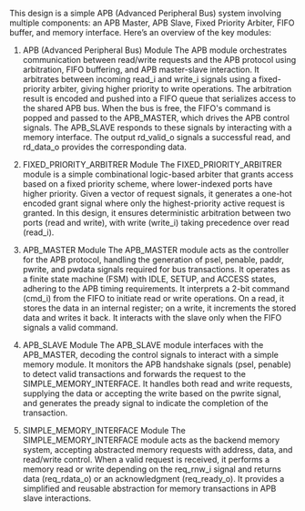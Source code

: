 This design is a simple APB (Advanced Peripheral Bus) system involving multiple components: an APB Master, APB Slave, Fixed Priority Arbiter, FIFO buffer, and memory interface. Here’s an overview of the key modules:

1. APB (Advanced Peripheral Bus) Module
The APB module orchestrates communication between read/write requests and the APB protocol using arbitration, FIFO buffering, and APB master-slave interaction. It arbitrates between incoming read_i and write_i signals using a fixed-priority arbiter, giving higher priority to write operations. The arbitration result is encoded and pushed into a FIFO queue that serializes access to the shared APB bus. When the bus is free, the FIFO's command is popped and passed to the APB_MASTER, which drives the APB control signals. The APB_SLAVE responds to these signals by interacting with a memory interface. The output rd_valid_o signals a successful read, and rd_data_o provides the corresponding data.


2. FIXED_PRIORITY_ARBITRER Module
The FIXED_PRIORITY_ARBITRER module is a simple combinational logic-based arbiter that grants access based on a fixed priority scheme, where lower-indexed ports have higher priority. Given a vector of request signals, it generates a one-hot encoded grant signal where only the highest-priority active request is granted. In this design, it ensures deterministic arbitration between two ports (read and write), with write (write_i) taking precedence over read (read_i).


3. APB_MASTER Module
The APB_MASTER module acts as the controller for the APB protocol, handling the generation of psel, penable, paddr, pwrite, and pwdata signals required for bus transactions. It operates as a finite state machine (FSM) with IDLE, SETUP, and ACCESS states, adhering to the APB timing requirements. It interprets a 2-bit command (cmd_i) from the FIFO to initiate read or write operations. On a read, it stores the data in an internal register; on a write, it increments the stored data and writes it back. It interacts with the slave only when the FIFO signals a valid command.


4. APB_SLAVE Module
The APB_SLAVE module interfaces with the APB_MASTER, decoding the control signals to interact with a simple memory module. It monitors the APB handshake signals (psel, penable) to detect valid transactions and forwards the request to the SIMPLE_MEMORY_INTERFACE. It handles both read and write requests, supplying the data or accepting the write based on the pwrite signal, and generates the pready signal to indicate the completion of the transaction.


5. SIMPLE_MEMORY_INTERFACE Module
The SIMPLE_MEMORY_INTERFACE module acts as the backend memory system, accepting abstracted memory requests with address, data, and read/write control. When a valid request is received, it performs a memory read or write depending on the req_rnw_i signal and returns data (req_rdata_o) or an acknowledgment (req_ready_o). It provides a simplified and reusable abstraction for memory transactions in APB slave interactions.

